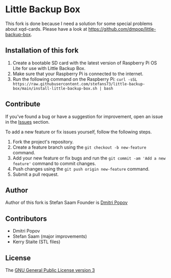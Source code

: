 # Little Backup Box

This fork is done because I need a solution for some special problems about xqd-cards. Please have a look at <a href="https://github.com/dmpop/little-backup-box">https://github.com/dmpop/little-backup-box</a>.

## Installation of this fork

1. Create a bootable SD card with the latest version of Raspberry Pi OS Lite for use with Little Backup Box.
2. Make sure that your Raspberry Pi is connected to the internet.
3. Run the following command on the Raspberry Pi: `curl -sSL https://raw.githubusercontent.com/stefans73/little-backup-box/main/install-little-backup-box.sh | bash`

## Contribute

If you've found a bug or have a suggestion for improvement, open an issue in the [Issues](https://github.com/stefans73/little-backup-box/issues) section.

To add a new feature or fix issues yourself, follow the following steps.

1. Fork the project's repository.
2. Create a feature branch using the `git checkout -b new-feature` command.
3. Add your new feature or fix bugs and run the `git commit -am 'Add a new feature'` command to commit changes.
4. Push changes using the `git push origin new-feature` command.
5. Submit a pull request.

## Author
Author of this fork is Stefan Saam
Founder is [Dmitri Popov](https://www.tokyoma.de/)

## Contributors
- Dmitri Popov
- Stefan Saam (major improvements)
- Kerry Staite (STL files)

## License

The [GNU General Public License version 3](http://www.gnu.org/licenses/gpl-3.0.en.html)
